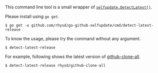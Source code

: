 This command line tool is a small wrapper of [`selfupdate.DetectLatest()`](https://godoc.org/github.com/rhysd/go-github-selfupdate/selfupdate#DetectLatest).

Please install using `go get`.

```
$ go get -u github.com/rhysd/go-github-selfupdate/cmd/detect-latest-release
```

To know the usage, please try the command without any argument.

```
$ detect-latest-release
```

For example, following shows the latest version of [github-clone-all](https://github.com/rhysd/github-clone-all).

```
$ detect-latest-release rhysd/github-clone-all
```

